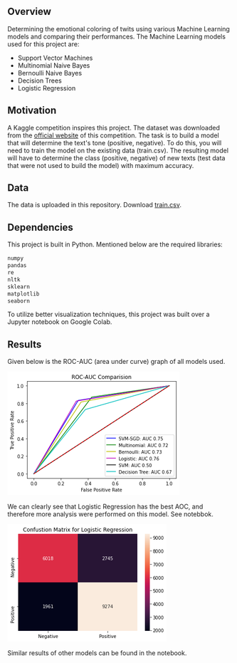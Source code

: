 ## Overview
Determining the emotional coloring of twits using various Machine Learning models and comparing their performances. The Machine Learning models used for this project are: 
- Support Vector Machines
- Multinomial Naive Bayes
- Bernoulli Naive Bayes
- Decision Trees
- Logistic Regression

## Motivation
A Kaggle competition inspires this project. The dataset was downloaded from the [official website](https://www.kaggle.com/c/twitter-sentiment-analysis2) of this competition.
The task is to build a model that will determine the text's tone (positive, negative). To do this, you will need to train the model on the existing data (train.csv). The resulting model will have to determine the class (positive, negative) of new texts (test data that were not used to build the model) with maximum accuracy.

## Data
The data is uploaded in this repository. Download [train.csv](https://github.com/kumarapurv/Sentiment-Analysis-on-Twitter-Dataset-using-Machine-Learning-/blob/main/train.csv).

## Dependencies
This project is built in Python. Mentioned below are the required libraries:
```
numpy
pandas
re
nltk
sklearn
matplotlib
seaborn
```
To utilize better visualization techniques, this project was built over a Jupyter notebook on Google Colab.

## Results
Given below is the ROC-AUC (area under curve) graph of all models used.

![ROC-AUC Curve of all models](https://github.com/kumarapurv/Sentiment-Analysis-on-Twitter-Dataset-using-Machine-Learning-/blob/main/results/rocauc%20comp.png)

We can clearly see that Logistic Regression has the best AOC, and therefore more analysis were performed on this model. See notebbok.

![Confusion Matrix of Logistic Regression Model](https://github.com/kumarapurv/Sentiment-Analysis-on-Twitter-Dataset-using-Machine-Learning-/blob/main/results/conf%20logistic.png)

Similar results of other models can be found in the notebook.
